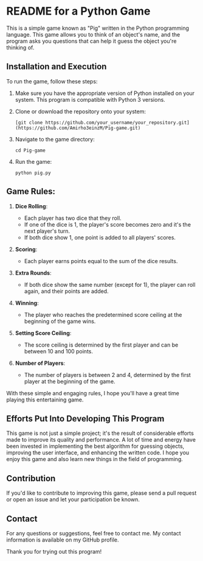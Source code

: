 # README for a Python Game

This is a simple game known as "Pig" written in the Python programming language. This game allows you to think of an object's name, and the program asks you questions that can help it guess the object you're thinking of.

## Installation and Execution

To run the game, follow these steps:

1. Make sure you have the appropriate version of Python installed on your system. This program is compatible with Python 3 versions.

2. Clone or download the repository onto your system:
    ```
    [git clone https://github.com/your_username/your_repository.git](https://github.com/Amirho3einzM/Pig-game.git)
    ```

3. Navigate to the game directory:
    ```
    cd Pig-game
    ```

4. Run the game:
    ```
    python pig.py
    ```

## Game Rules:

1. **Dice Rolling**:
   - Each player has two dice that they roll.
   - If one of the dice is 1, the player's score becomes zero and it's the next player's turn.
   - If both dice show 1, one point is added to all players' scores.

2. **Scoring**:
   - Each player earns points equal to the sum of the dice results.

3. **Extra Rounds**:
   - If both dice show the same number (except for 1), the player can roll again, and their points are added.

4. **Winning**:
   - The player who reaches the predetermined score ceiling at the beginning of the game wins.

5. **Setting Score Ceiling**:
   - The score ceiling is determined by the first player and can be between 10 and 100 points.

6. **Number of Players**:
   - The number of players is between 2 and 4, determined by the first player at the beginning of the game.

With these simple and engaging rules, I hope you'll have a great time playing this entertaining game.

## Efforts Put Into Developing This Program

This game is not just a simple project; it's the result of considerable efforts made to improve its quality and performance. A lot of time and energy have been invested in implementing the best algorithm for guessing objects, improving the user interface, and enhancing the written code. I hope you enjoy this game and also learn new things in the field of programming.

## Contribution

If you'd like to contribute to improving this game, please send a pull request or open an issue and let your participation be known.

## Contact

For any questions or suggestions, feel free to contact me. My contact information is available on my GitHub profile.

Thank you for trying out this program!
